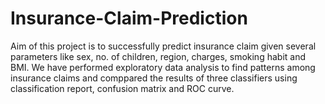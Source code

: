 # Insurance-Claim-Prediction
Aim of this project is to successfully predict insurance claim given several parameters like sex, no. of children, region, charges,
smoking habit and BMI. We have performed exploratory data analysis to find patterns among insurance claims and comppared the results 
of three classifiers using classification report, confusion matrix and ROC curve.
